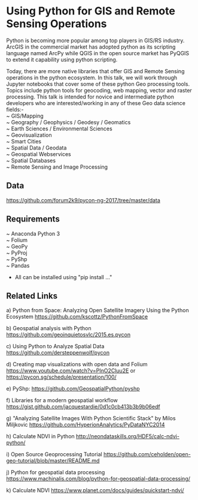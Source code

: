 # Using Python for GIS and Remote Sensing Operations

Python is becoming more popular among top players in GIS/RS industry. ArcGIS in the commercial market has adopted python as its scripting language named ArcPy while QGIS in the open source market has PyQGIS to extend it capability using python scripting.

Today, there are more native libraries that offer GIS and Remote Sensing operations in the python ecosystem. In this talk, we will work through Jupyter notebooks that cover some of these python Geo processing tools. Topics include python tools for geocoding, web mapping, vector and raster processing. This talk is intended for novice and intermediate python developers who are interested/working in any of these Geo data science fields:- <br />
~ GIS/Mapping <br />
~ Geography / Geophysics / Geodesy / Geomatics <br />
~ Earth Sciences / Environmental Sciences <br />
~ Geovisualization <br />
~ Smart Cities <br />
~ Spatial Data / Geodata <br />
~ Geospatial Webservices <br />
~ Spatial Databases <br />
~ Remote Sensing and Image Processing

## Data
https://github.com/forum2k9/pycon-ng-2017/tree/master/data

## Requirements
~ Anaconda Python 3 <br />
~ Folium <br />
~ GeoPy <br />
~ PyProj <br />
~ PyShp <br />
~ Pandas
* All can be installed using "pip install ..."

## Related Links
a) Python from Space: Analyzing Open Satellite Imagery Using the Python Ecosystem
https://github.com/kscottz/PythonFromSpace

b) Geospatial analysis with Python
https://github.com/geoinquietosvlc/2015.es.pycon

c) Using Python to Analyze Spatial Data
https://github.com/dersteppenwolf/pycon

d) Creating map visualizations with open data and Folium
https://www.youtube.com/watch?v=PInO2Cluu2E or https://pycon.sg/schedule/presentation/100/

e) PyShp: https://github.com/GeospatialPython/pyshp

f) Libraries for a modern geospatial workflow
https://gist.github.com/jacquestardie/0d1c0cb413b3b9b06edf

g) "Analyzing Satellite Images With Python Scientific Stack" by Milos Miljkovic
https://github.com/HyperionAnalytics/PyDataNYC2014

h) Calculate NDVI in Python
http://neondataskills.org/HDF5/calc-ndvi-python/

i) Open Source Geoprocessing Tutorial
https://github.com/ceholden/open-geo-tutorial/blob/master/README.md

j) Python for geospatial data processing
https://www.machinalis.com/blog/python-for-geospatial-data-processing/

k) Calculate NDVI
https://www.planet.com/docs/guides/quickstart-ndvi/
